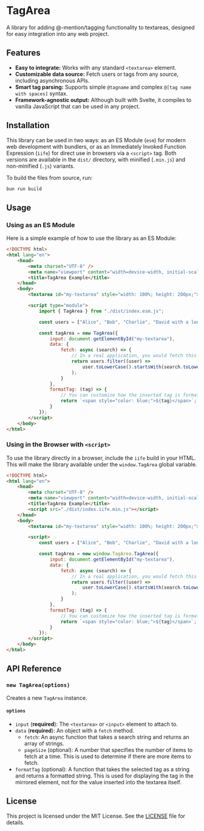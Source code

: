 # TagArea

A library for adding @-mention/tagging functionality to textareas, designed for easy integration into any web project.

## Features

- **Easy to integrate:** Works with any standard `<textarea>` element.
- **Customizable data source:** Fetch users or tags from any source, including asynchronous APIs.
- **Smart tag parsing:** Supports simple `@tagname` and complex `@[tag name with spaces]` syntax.
- **Framework-agnostic output:** Although built with Svelte, it compiles to vanilla JavaScript that can be used in any project.

## Installation

This library can be used in two ways: as an ES Module (`esm`) for modern web development with bundlers, or as an Immediately Invoked Function Expression (`iife`) for direct use in browsers via a `<script>` tag. Both versions are available in the `dist/` directory, with minified (`.min.js`) and non-minified (`.js`) variants.

To build the files from source, run:

```bash
bun run build
```

## Usage

### Using as an ES Module

Here is a simple example of how to use the library as an ES Module:

```html
<!DOCTYPE html>
<html lang="en">
	<head>
		<meta charset="UTF-8" />
		<meta name="viewport" content="width=device-width, initial-scale=1.0" />
		<title>TagArea Example</title>
	</head>
	<body>
		<textarea id="my-textarea" style="width: 100%; height: 200px;"></textarea>

		<script type="module">
			import { TagArea } from "./dist/index.esm.js";

			const users = ["Alice", "Bob", "Charlie", "David with a long name"];

			const tagArea = new TagArea({
				input: document.getElementById("my-textarea"),
				data: {
					fetch: async (search) => {
						// In a real application, you would fetch this from a server
						return users.filter((user) =>
							user.toLowerCase().startsWith(search.toLowerCase())
						);
					}
				},
				formatTag: (tag) => {
					// You can customize how the inserted tag is formatted
					return `<span style="color: blue;">${tag}</span>`;
				}
			});
		</script>
	</body>
</html>
```

### Using in the Browser with `<script>`

To use the library directly in a browser, include the `iife` build in your HTML. This will make the library available under the `window.TagArea` global variable.

```html
<!DOCTYPE html>
<html lang="en">
	<head>
		<meta charset="UTF-8" />
		<meta name="viewport" content="width=device-width, initial-scale=1.0" />
		<title>TagArea Example</title>
		<script src="./dist/index.iife.min.js"></script>
	</head>
	<body>
		<textarea id="my-textarea" style="width: 100%; height: 200px;"></textarea>

		<script>
			const users = ["Alice", "Bob", "Charlie", "David with a long name"];

			const tagArea = new window.TagArea.TagArea({
				input: document.getElementById("my-textarea"),
				data: {
					fetch: async (search) => {
						// In a real application, you would fetch this from a server
						return users.filter((user) =>
							user.toLowerCase().startsWith(search.toLowerCase())
						);
					}
				},
				formatTag: (tag) => {
					// You can customize how the inserted tag is formatted
					return `<span style="color: blue;">${tag}</span>`;
				}
			});
		</script>
	</body>
</html>
```

## API Reference

### `new TagArea(options)`

Creates a new `TagArea` instance.

#### `options`

- `input` (**required**): The `<textarea>` or `<input>` element to attach to.
- `data` (**required**): An object with a `fetch` method.
  - `fetch`: An async function that takes a search string and returns an array of strings.
  - `pageSize` (optional): A number that specifies the number of items to fetch at a time. This is used to determine if there are more items to fetch.
- `formatTag` (optional): A function that takes the selected tag as a string and returns a formatted string. This is used for displaying the tag in the mirrored element, not for the value inserted into the textarea itself.

## License

This project is licensed under the MIT License. See the [LICENSE](LICENSE) file for details.
